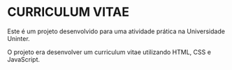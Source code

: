 # CURRICULUM VITAE

Este é um projeto desenvolvido para uma atividade prática na Universidade Uninter.

O projeto era desenvolver um curriculum vitae utilizando HTML, CSS e JavaScript.
